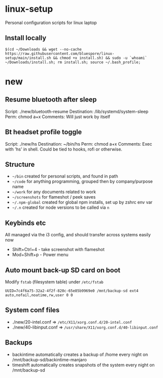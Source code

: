 # linux-setup
Personal configuration scripts for linux laptop

## Install locally

```shell
$(cd ~/Downloads && wget --no-cache https://raw.githubusercontent.com/bluespore/linux-setup/main/install.sh && chmod +x install.sh) && sudo -u `whoami` ~/Downloads/install.sh; rm install.sh; source ~/.bash_profile;
```

# new 

## Resume bluetooth after sleep

Script: ./new/bluetooth-resume
Destination: /lib/systemd/system-sleep
Perm: chmod a+x
Comments: Will just work by itself

## Bt headset profile toggle

Script: ./new/hs 
Destination: ~/bin/hs
Perm: chmod a+x
Comments: Exec with 'hs' in shell. Could be tied to hooks, rofi or otherwise.

## Structure

- `~/bin` created for personal scripts, and found in path
- `~/code` for anything programming, grouped then by company/purpose name
- `~/work` for any documents related to work 
- `~/screenshots` for flameshot / peek saves
- `~/.npm-global` created for global npm installs, set up by zshrc env var
- `~/.n` created for node versions to be called via `n`

## Keybinds etc 

All managed via the i3 config, and should transfer across systems easily now

- Shift+Ctrl+4 - take screenshot with flameshot
- Mod+Shift+p - Power menu

## Auto mount back-up SD card on boot

Modify `fstab` (filesystem table) under `/etc/fstab` 

```
UUID=7c4f6a75-32a2-4f2f-820c-65e85b9969e0 /mnt/backup-sd ext4    auto,nofail,noatime,rw,user 0 0
```

## System conf files 

- ./new/20-intel.conf => `/etc/X11/xorg.conf.d/20-intel.conf`
- ./new/40-libinput.conf => `/usr/share/X11/xorg.conf.d/40-libinput.conf`

## Backups 

- backintime automatically creates a backup of /home every night on /mnt/backup-sd/backintime-manjaro
- timeshift automatically creates snapshots of the system every night on /mnt/backup-sd
